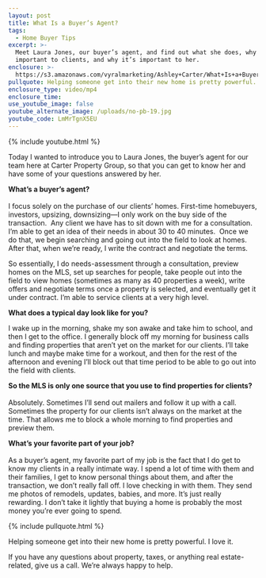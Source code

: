 ```yaml
---
layout: post
title: What Is a Buyer’s Agent?
tags:
  - Home Buyer Tips
excerpt: >-
  Meet Laura Jones, our buyer’s agent, and find out what she does, why it’s
  important to clients, and why it’s important to her.
enclosure: >-
  https://s3.amazonaws.com/vyralmarketing/Ashley+Carter/What+Is+a+Buyers+Agent%253F.mp4
pullquote: Helping someone get into their new home is pretty powerful. I love it.
enclosure_type: video/mp4
enclosure_time:
use_youtube_image: false
youtube_alternate_image: /uploads/no-pb-19.jpg
youtube_code: LmMrTgnX5EU
---
```



{% include youtube.html %}

Today I wanted to introduce you to Laura Jones, the buyer’s agent for our team here at Carter Property Group, so that you can get to know her and have some of your questions answered by her.

**What’s a buyer’s agent?**<br><br>I focus solely on the purchase of our clients’ homes. First-time homebuyers, investors, upsizing, downsizing—I only work on the buy side of the transaction.  Any client we have has to sit down with me for a consultation. I’m able to get an idea of their needs in about 30 to 40 minutes.  Once we do that, we begin searching and going out into the field to look at homes. After that, when we’re ready, I write the contract and negotiate the terms.

So essentially, I do needs-assessment through a consultation, preview homes on the MLS, set up searches for people, take people out into the field to view homes (sometimes as many as 40 properties a week), write offers and negotiate terms once a property is selected, and eventually get it under contract. I’m able to service clients at a very high level.

**What does a typical day look like for you?**

I wake up in the morning, shake my son awake and take him to school, and then I get to the office. I generally block off my morning for business calls and finding properties that aren’t yet on the market for our clients. I’ll take lunch and maybe make time for a workout, and then for the rest of the afternoon and evening I’ll block out that time period to be able to go out into the field with clients.

**So the MLS is only one source that you use to find properties for clients?**<br><br>Absolutely. Sometimes I’ll send out mailers and follow it up with a call. Sometimes the property for our clients isn’t always on the market at the time. That allows me to block a whole morning to find properties and preview them.

**What’s your favorite part of your job?**<br><br>As a buyer’s agent, my favorite part of my job is the fact that I do get to know my clients in a really intimate way. I spend a lot of time with them and their families, I get to know personal things about them, and after the transaction, we don’t really fall off. I love checking in with them. They send me photos of remodels, updates, babies, and more. It’s just really rewarding. I don’t take it lightly that buying a home is probably the most money you’re ever going to spend.

{% include pullquote.html %}

Helping someone get into their new home is pretty powerful. I love it.

If you have any questions about property, taxes, or anything real estate-related, give us a call. We’re always happy to help.